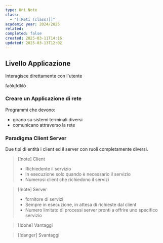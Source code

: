 ```yaml
---
type: Uni Note
class:
  - "[[Reti (class)]]"
academic year: 2024/2025
related: 
completed: false
created: 2025-03-11T14:16
updated: 2025-03-13T12:02
---
```


## Livello Applicazione

Interagisce direttamente con l'utente 

faòkjfdklò


### Creare un Applicazione di rete

Programmi che devono:
- girano su sistemi terminali diversi
- comunicano attraverso la rete

### Paradigma Client Server

Due tipi di entità i client ed il server con ruoli completamente diversi.

>[!note] Client
>- Richiedente il servizio
>- In esecuzione solo quando è necessario il servizio
>- Numerosi client che richiedono il servizi

>[!note] Server
>
>- fornitore di servizi
>- Sempre in esecuzione, in attesa di richieste dal client
>- Numero limitato di processi server pronti a offrire uno specifico servizio

>[!done] Vantaggi
>
>

>[!danger] Svantaggi
>
>